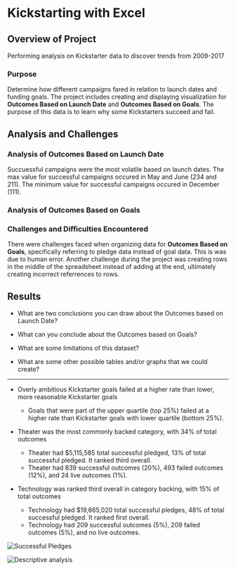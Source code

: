

# Kickstarting with Excel

## Overview of Project
Performing analysis on Kickstarter data to discover trends from 2009-2017

### Purpose
Determine how different campaigns fared in relation to launch dates and funding goals. The project includes creating and displaying visualization for **Outcomes Based on Launch Date** and **Outcomes Based on Goals**. The purpose of this data is to learn why some Kickstarters succeed and fail.


## Analysis and Challenges

### Analysis of Outcomes Based on Launch Date
Succuessful campaigns were the most volatile based on launch dates. The max value for successful campaigns occured in May and June (234 and 211). The minimum value for successful campaigns occured in December (111). 



### Analysis of Outcomes Based on Goals

### Challenges and Difficulties Encountered
There were challenges faced when organizing data for **Outcomes Based on Goals**, specifically referring to pledge data instead of goal data. This is was due to human error. Another challenge during the project was creating rows in the middle of the spreadsheet instead of adding at the end, ultimately creating incorrect referrences to rows.

## Results

- What are two conclusions you can draw about the Outcomes based on Launch Date?

- What can you conclude about the Outcomes based on Goals?

- What are some limitations of this dataset?

- What are some other possible tables and/or graphs that we could create?

----

* Overly ambitious Kickstarter goals failed at a higher rate than lower, more reasonable Kickstarter goals
    * Goals that were part of the upper quartile (top 25%) failed at a higher rate than Kickstarter goals with lower quartile (bottom 25%).

* Theater was the most commonly backed category, with 34% of total outcomes
  * Theater had $5,115,585 total successful pledged, 13% of total successful pledged. It ranked third overall.
  * Theater had 839 successful outcomes (20%), 493 failed outcomes (12%), and 24 live outcomes (1%). 

* Technology was ranked third overall in category backing, with 15% of total outcomes
  * Technology had $19,665,020 total successful pledges, 48% of total successful pledged. It ranked first overall.
  * Technology had 209 successful outcomes (5%), 209 failed outcomes (5%), and no live outcomes.


![Successful Pledges](https://user-images.githubusercontent.com/101659146/159342168-798eb84b-4185-4608-95f8-00c2328820dd.png)




![Descriptive analysis](https://user-images.githubusercontent.com/101659146/159207675-cca53a35-7dc9-4531-a3c8-b10c0f2112eb.png)


